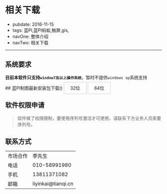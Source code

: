 # 相关下载

- pubdate: 2016-11-15
- tags: 蓝PI,蓝PI蚂蚁,触屏,gis,
- navOne: 整体介绍
- navTwo: 相关下载

------
## 系统要求
**目前本软件只支持`window7及以上操作系统`**，暂时不提供`windows xp`系统支持

<style>
.download_link{
	border: 1px solid #ccc;
	padding: 10px 20px;
}
a.download_on,
.download_link:hover{
	background-color: #026e00;
	color: white;
}
.info_alert {
	color: #a94442;
    background-color: #f2dede;
    border-color: #ebccd1;
    display: none;
    padding: 10px;
    font-size: 20px;
}
</style>
<div class="info_alert">您当前系统不支持此安装包，请确保您的系统为window7及以上系统。</div>
## 蓝PI制图最新安装包下载(<span id="version"></span>)
<a id="download_32" class="download download_link">32位</a>
<a id="download_64" class="download download_link">64位</a>

## 软件权限申请
> 软件做了权限限制，要使用序列号激活才可使用，请联系下方业务人员索要序列号。

## 联系方式
<table>
    <tr>
        <td>市场合作</td>
        <td>李先生</td>
    </tr>
    <tr>
        <td>电话</td>
        <td>010-58991980</td>
    </tr>
    <tr>
        <td>手机</td>
        <td>13811371082</td>
    </tr>
    <tr>
        <td>邮箱</td>
        <td>liyinkai@tianqi.cn</td>
    </tr>
</table>

<script>
$(function(){
	var ua = navigator.userAgent;
	var m = /Windows NT ([\d\.]+)/.exec(ua);
	if (m && parseFloat(m[1]) < 6) {
		$('.info_alert').fadeIn();
		$('.download').click(function(e) {
			if (!confirm('您当前系统不支持此安装包是否继续下载？')) {
				e.preventDefault();
			}
		});
	}
	var conf = {
		soft: {
			version: 'v0.8.0',
			32: 'http://download.tianqi.cn/BPA/TOUCH/BPA-TOUCH-v0.8.0-win32-ia32.exe',
			64: 'http://download.tianqi.cn/BPA/TOUCH/BPA-TOUCH-v0.8.0-win32-x64.exe'
		}
	};
	var is64 = false;
	var agent = ua.toLowerCase();
	if(agent.indexOf("win64") >= 0 || agent.indexOf("wow64") >= 0){
		is64 = true;
	}
	$('#download_'+(is64? 64: 32)).addClass('download_on');
	$('#download_32').attr('href', conf.soft['32']);
	$('#download_64').attr('href', conf.soft['64']);
	$('#version').text(conf.soft.version);
	$('.download').attr('target', '_blank');
})
</script>
